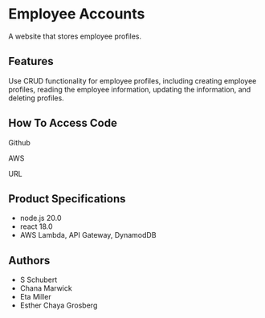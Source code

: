 # Employee Accounts
A website that stores employee profiles.

## Features
Use CRUD functionality for employee profiles, including creating employee profiles, reading the employee information, updating the information, and deleting profiles.

## How To Access Code
Github

AWS

URL

## Product Specifications
* node.js 20.0
* react 18.0
* AWS Lambda, API Gateway, DynamodDB

## Authors
* S Schubert
* Chana Marwick
* Eta Miller
* Esther Chaya Grosberg

